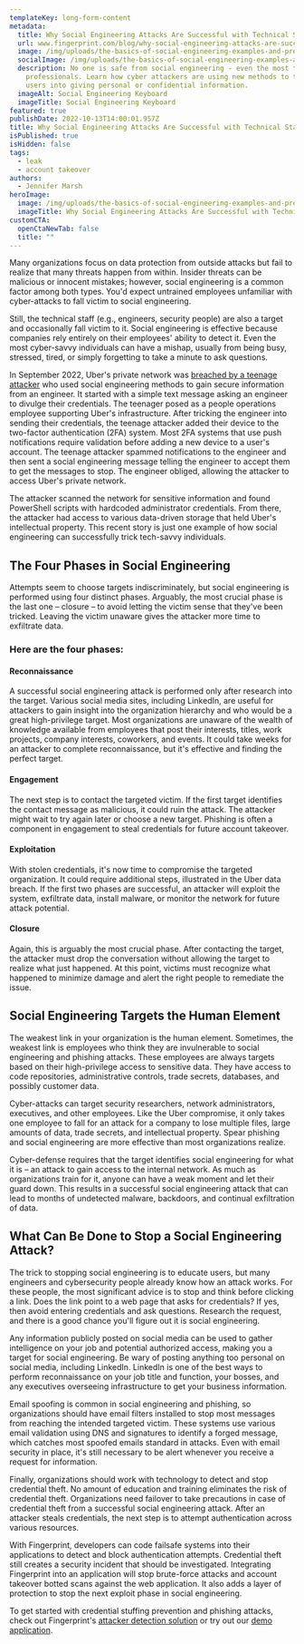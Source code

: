 ```yaml
---
templateKey: long-form-content
metadata:
  title: Why Social Engineering Attacks Are Successful with Technical Staff
  url: www.fingerprint.com/blog/why-social-engineering-attacks-are-successful-with-technical-staff
  image: /img/uploads/the-basics-of-social-engineering-examples-and-prevention.jpg
  socialImage: /img/uploads/the-basics-of-social-engineering-examples-and-prevention.jpg
  description: No one is safe from social engineering - even the most tech-savvy
    professionals. Learn how cyber attackers are using new methods to trick
    users into giving personal or confidential information.
  imageAlt: Social Engineering Keyboard
  imageTitle: Social Engineering Keyboard
featured: true
publishDate: 2022-10-13T14:00:01.957Z
title: Why Social Engineering Attacks Are Successful with Technical Staff
isPublished: true
isHidden: false
tags:
  - leak
  - account takeover
authors:
  - Jennifer Marsh
heroImage:
  image: /img/uploads/the-basics-of-social-engineering-examples-and-prevention.jpg
  imageTitle: Why Social Engineering Attacks Are Successful with Technical Staff
customCTA:
  openCtaNewTab: false
  title: ""
---
```

Many organizations focus on data protection from outside attacks but fail to realize that many threats happen from within. Insider threats can be malicious or innocent mistakes; however, social engineering is a common factor among both types. You'd expect untrained employees unfamiliar with cyber-attacks to fall victim to social engineering. 

Still, the technical staff (e.g., engineers, security people) are also a target and occasionally fall victim to it. Social engineering is effective because companies rely entirely on their employees' ability to detect it. Even the most cyber-savvy individuals can have a mishap, usually from being busy, stressed, tired, or simply forgetting to take a minute to ask questions.

In September 2022, Uber's private network was [breached by a teenage attacker](https://time.com/6214134/uber-security-hack/) who used social engineering methods to gain secure information from an engineer. It started with a simple text message asking an engineer to divulge their credentials. The teenager posed as a people operations employee supporting Uber's infrastructure. After tricking the engineer into sending their credentials, the teenage attacker added their device to the two-factor authentication (2FA) system. Most 2FA systems that use push notifications require validation before adding a new device to a user's account. The teenage attacker spammed notifications to the engineer and then sent a social engineering message telling the engineer to accept them to get the messages to stop. The engineer obliged, allowing the attacker to access Uber's private network.

The attacker scanned the network for sensitive information and found PowerShell scripts with hardcoded administrator credentials. From there, the attacker had access to various data-driven storage that held Uber's intellectual property. This recent story is just one example of how social engineering can successfully trick tech-savvy individuals.   



## The Four Phases in Social Engineering

Attempts seem to choose targets indiscriminately, but social engineering is performed using four distinct phases. Arguably, the most crucial phase is the last one – closure – to avoid letting the victim sense that they've been tricked. Leaving the victim unaware gives the attacker more time to exfiltrate data.

### Here are the four phases:

#### Reconnaissance 

A successful social engineering attack is performed only after research into the target. Various social media sites, including LinkedIn, are useful for attackers to gain insight into the organization hierarchy and who would be a great high-privilege target. Most organizations are unaware of the wealth of knowledge available from employees that post their interests, titles, work projects, company interests, coworkers, and events. It could take weeks for an attacker to complete reconnaissance, but it's effective and finding the perfect target.

#### Engagement 

The next step is to contact the targeted victim. If the first target identifies the contact message as malicious, it could ruin the attack. The attacker might wait to try again later or choose a new target. Phishing is often a component in engagement to steal credentials for future account takeover.

#### Exploitation 

With stolen credentials, it's now time to compromise the targeted organization. It could require additional steps, illustrated in the Uber data breach. If the first two phases are successful, an attacker will exploit the system, exfiltrate data, install malware, or monitor the network for future attack potential.

#### Closure 

Again, this is arguably the most crucial phase. After contacting the target, the attacker must drop the conversation without allowing the target to realize what just happened. At this point, victims must recognize what happened to minimize damage and alert the right people to remediate the issue.



## Social Engineering Targets the Human Element

The weakest link in your organization is the human element. Sometimes, the weakest link is employees who think they are invulnerable to social engineering and phishing attacks. These employees are always targets based on their high-privilege access to sensitive data. They have access to code repositories, administrative controls, trade secrets, databases, and possibly customer data. 

Cyber-attacks can target security researchers, network administrators, executives, and other employees. Like the Uber compromise, it only takes one employee to fall for an attack for a company to lose multiple files, large amounts of data, trade secrets, and intellectual property. Spear phishing and social engineering are more effective than most organizations realize.

Cyber-defense requires that the target identifies social engineering for what it is – an attack to gain access to the internal network. As much as organizations train for it, anyone can have a weak moment and let their guard down. This results in a successful social engineering attack that can lead to months of undetected malware, backdoors, and continual exfiltration of data.

## What Can Be Done to Stop a Social Engineering Attack?

The trick to stopping social engineering is to educate users, but many engineers and cybersecurity people already know how an attack works. For these people, the most significant advice is to stop and think before clicking a link. Does the link point to a web page that asks for credentials? If yes, then avoid entering credentials and ask questions. Research the request, and there is a good chance you'll figure out it is social engineering.

Any information publicly posted on social media can be used to gather intelligence on your job and potential authorized access, making you a target for social engineering. Be wary of posting anything too personal on social media, including LinkedIn. LinkedIn is one of the best ways to perform reconnaissance on your job title and function, your bosses, and any executives overseeing infrastructure to get your business information. 

Email spoofing is common in social engineering and phishing, so organizations should have email filters installed to stop most messages from reaching the intended targeted victim. These systems use various email validation using DNS and signatures to identify a forged message, which catches most spoofed emails standard in attacks. Even with email security in place, it's still necessary to be alert whenever you receive a request for information.

Finally, organizations should work with technology to detect and stop credential theft. No amount of education and training eliminates the risk of credential theft. Organizations need failover to take precautions in case of credential theft from a successful social engineering attack. After an attacker steals credentials, the next step is to attempt authentication across various resources. 

With Fingerprint, developers can code failsafe systems into their applications to detect and block authentication attempts. Credential theft still creates a security incident that should be investigated. Integrating Fingerprint into an application will stop brute-force attacks and account takeover botted scans against the web application. It also adds a layer of protection to stop the next exploit phase in social engineering.

To get started with credential stuffing prevention and phishing attacks, check out Fingerprint's [attacker detection solution](https://fingerprint.com/account-takeover/) or try out our [demo application](https://fingerprint.com/demo/).